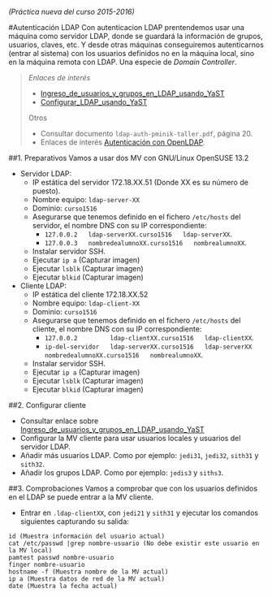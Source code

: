
*(Práctica nueva del curso 2015-2016)*

#Autenticación LDAP
Con autenticacion LDAP prentendemos usar una máquina como servidor LDAP,
donde se guardará la información de grupos, usuarios, claves, etc. Y desde
otras máquinas conseguiremos autenticarnos (entrar al sistema) con los 
usuarios definidos no en la máquina local, sino en la máquina remota con
LDAP. Una especie de *Domain Controller*.

> *Enlaces de interés*
> * [Ingreso_de_usuarios_y_grupos_en_LDAP_usando_YaST](https://es.opensuse.org/Ingreso_de_usuarios_y_grupos_en_LDAP_usando_YaST)
> * [Configurar_LDAP_usando_YaST](https://es.opensuse.org/Configurar_LDAP_usando_YaST)
>
> Otros
> * Consultar documento `ldap-auth-pminik-taller.pdf`, página 20.
> * Enlaces de interés [Autenticación con OpenLDAP](http://www.ite.educacion.es/formacion/materiales/85/cd/linux/m6/autentificacin_del_sistema_con_openldap.html).

##1. Preparativos
Vamos a usar dos MV con GNU/Linux OpenSUSE 13.2
* Servidor LDAP:
    * IP estática del servidor 172.18.XX.51 (Donde XX es su número de puesto).
    * Nombre equipo: `ldap-server-XX`
    * Dominio: `curso1516`
    * Asegurarse que tenemos definido en el fichero `/etc/hosts` del servidor, el nombre DNS con su IP correspondiente: 
        * `127.0.0.2   ldap-serverXX.curso1516   ldap-serverXX`.
        * `127.0.0.3   nombredealumnoXX.curso1516   nombrealumnoXX`. 
    * Instalar servidor SSH.
    * Ejecutar `ip a` (Capturar imagen)
    * Ejecutar `lsblk` (Capturar imagen)
    * Ejecutar `blkid` (Capturar imagen)
* Cliente LDAP:    
    * IP estática del cliente 172.18.XX.52
    * Nombre equipo: `ldap-client-XX`
    * Dominio: `curso1516`
    * Asegurarse que tenemos definido en el fichero `/etc/hosts` del cliente, 
el nombre DNS con su IP correspondiente: 
        * `127.0.0.2         ldap-clientXX.curso1516   ldap-clientXX`.
        * `ip-del-servidor   ldap-serverXX.curso1516   ldap-serverXX   nombredealumnoXX.curso1516   nombrealumnoXX`.
    * Instalar servidor SSH.
    * Ejecutar `ip a` (Capturar imagen)
    * Ejecutar `lsblk` (Capturar imagen)
    * Ejecutar `blkid` (Capturar imagen)

##2. Configurar cliente
* Consultar enlace sobre [Ingreso_de_usuarios_y_grupos_en_LDAP_usando_YaST](https://es.opensuse.org/Ingreso_de_usuarios_y_grupos_en_LDAP_usando_YaST)
* Configurar la MV cliente para usar usuarios locales y usuarios del servidor LDAP.
* Añadir más usuarios LDAP. Como por ejemplo: `jedi31`, `jedi32`, `sith31` y `sith32`.
* Añadir los grupos LDAP. Como por ejemplo:  `jedis3` y `siths3`.

##3. Comprobaciones
Vamos a comprobar que con los usuarios definidos en el LDAP se puede entrar a la MV cliente.

* Entrar en `.ldap-clientXX`, con `jedi21` y `sith31` y ejecutar los comandos siguientes
capturando su salida:
```
id (Muestra información del usuario actual)
cat /etc/passwd |grep nombre-usuario (No debe existir este usuario en la MV local)
pamtest passwd nombre-usuario
finger nombre-usuario
hostname -f (Muestra nombre de la MV actual)
ip a (Muestra datos de red de la MV actual)
date (Muestra la fecha actual)
```

